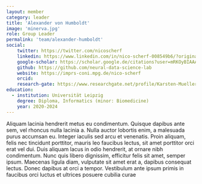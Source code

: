 ```yaml
---
layout: member
category: leader
title: 'Alexander von Humboldt'
image: 'minerva.jpg'
role: Group Leader
permalink: 'team/alexander-humboldt'
social:
    twitter: https://twitter.com/nicoscherf
    linkedin: https://www.linkedin.com/in/nico-scherf-008549b6/?originalSubdomain=de
    google-scholar: https://scholar.google.de/citations?user=mRKOyBIAAAAJ&hl=de
    github: https://github.com/neural-data-science-lab
    website: https://imprs-coni.mpg.de/nico-scherf
    orcid:
    research-gate: https://www.researchgate.net/profile/Karsten-Mueller-5
education:
  - institution: Universität Leipzig 
    degree: Diploma, Informatics (minor: Biomedicine) 
    year: 2020-2024
---
```


Aliquam lacinia hendrerit metus eu condimentum. Quisque dapibus ante sem, vel rhoncus nulla lacinia a. Nulla auctor lobortis enim, a malesuada purus accumsan eu. Integer iaculis sed arcu et venenatis. Proin aliquam, felis nec tincidunt porttitor, mauris leo faucibus lectus, sit amet porttitor orci erat vel dui. Duis aliquam lacus in odio hendrerit, at ornare nibh condimentum. Nunc quis libero dignissim, efficitur felis sit amet, semper ipsum. Maecenas ligula diam, vulputate sit amet erat a, dapibus consequat lectus. Donec dapibus at orci a tempor. Vestibulum ante ipsum primis in faucibus orci luctus et ultrices posuere cubilia curae
